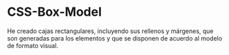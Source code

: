 # CSS-Box-Model
He creado cajas rectangulares, incluyendo sus rellenos y márgenes, que son generadas para los elementos y que se disponen de acuerdo al modelo de formato visual.
